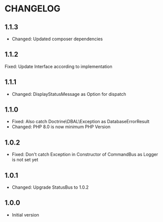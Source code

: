CHANGELOG
=========

1.1.3
-----

* Changed: Updated composer dependencies

1.1.2
-----

Fixed: Update Interface according to implementation


1.1.1
-----

* Changed: DisplayStatusMessage as Option for dispatch


1.1.0
-----

* Fixed: Also catch Doctrine\DBAL\Exception as DatabaseErrorResult
* Changed: PHP 8.0 is now minimum PHP Version


1.0.2
-----

* Fixed: Don't catch Exception in Constructor of CommandBus as Logger is not set yet


1.0.1
-----

* Changed: Upgrade StatusBus to 1.0.2


1.0.0
-----

* Initial version
